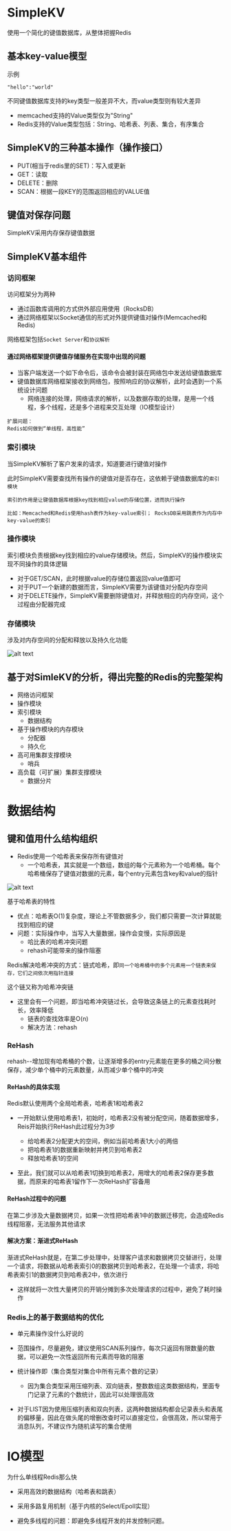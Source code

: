 # SimpleKV

使用一个简化的键值数据库，从整体把握Redis

## 基本key-value模型
示例
```shell
"hello":"world"
```

不同键值数据库支持的key类型一般差异不大，而value类型则有较大差异
- memcached支持的Value类型仅为"String"
- Redis支持的Value类型包括：String、哈希表、列表、集合，有序集合

## SimpleKV的三种基本操作（操作接口）
- PUT(相当于redis里的SET)：写入或更新
- GET：读取
- DELETE：删除
- SCAN：根据一段KEY的范围返回相应的VALUE值

## 键值对保存问题

SimpleKV采用内存保存键值数据

## SimpleKV基本组件

### 访问框架

访问框架分为两种
- 通过函数库调用的方式供外部应用使用（RocksDB）
- 通过网络框架以Socket通信的形式对外提供键值对操作(Memcached和Redis)

网络框架包括`Socket Server`和`协议解析`

#### 通过网络框架提供键值存储服务在实现中出现的问题

- 当客户端发送一个如下命令后，该命令会被封装在网络包中发送给键值数据库
- 键值数据库网络框架接收到网络包，按照响应的协议解析，此时会遇到一个系统设计问题
  - 网络连接的处理，网络请求的解析，以及数据存取的处理，是用一个线程，多个线程，还是多个进程来交互处理（IO模型设计）

```shell
扩展问题：
Redis如何做到“单线程，高性能”
```
### 索引模块

当SimpleKV解析了客户发来的请求，知道要进行键值对操作

此时SimpleKV需要查找所有操作的键值对是否存在，这依赖于键值数据库的`索引模块`
```shell
索引的作用是让键值数据库根据key找到相应value的存储位置，进而执行操作

比如：Memcached和Redis使用hash表作为key-value索引； RocksDB采用跳表作为内存中key-value的索引
```

### 操作模块

索引模块负责根据key找到相应的value存储模块。然后，SimpleKV的操作模块实现不同操作的具体逻辑
- 对于GET/SCAN，此时根据value的存储位置返回value值即可
- 对于PUT一个新建的数据而言，SimpleKV需要为该键值对分配内存空间
- 对于DELETE操作，SimpleKV需要删除键值对，并释放相应的内存空间，这个过程由分配器完成

### 存储模块

涉及对内存空间的分配和释放以及持久化功能

![alt text](rimage/image1.png)


## 基于对SimleKV的分析，得出完整的Redis的完整架构

- 网络访问框架
- 操作模块
- 索引模块
  - 数据结构
- 基于操作模块的内存模块
  - 分配器
  - 持久化
- 高可用集群支撑模块
  - 哨兵
- 高负载（可扩展）集群支撑模块
  - 数据分片


# 数据结构

## 键和值用什么结构组织

- Redis使用一个哈希表来保存所有键值对
  - 一个哈希表，其实就是一个数组，数组的每个元素称为一个哈希桶。每个哈希桶保存了键值对数据的元素，每个entry元素包含key和value的指针

![alt text](rimage/image2.png)

基于哈希表的特性
- 优点：哈希表O(1)复杂度，理论上不管数据多少，我们都只需要一次计算就能找到相应的键
- 问题：实际操作中，当写入大量数据，操作会变慢，实际原因是
  - 哈比表的哈希冲突问题
  - rehash可能带来的操作阻塞

Redis解决哈希冲突的方式：链式哈希，即`同一个哈希桶中的多个元素用一个链表来保存，它们之间依次用指针连接`

这个链又称为哈希冲突链

- 这里会有一个问题，即当哈希冲突链过长，会导致这条链上的元素查找耗时长，效率降低
  - 链表的查找效率是O(n)
  - 解决方法：rehash

### ReHash

rehash--增加现有哈希桶的个数，让逐渐增多的entry元素能在更多的桶之间分散保存，减少单个桶中的元素数量，从而减少单个桶中的冲突

#### ReHash的具体实现
Redis默认使用两个全局哈希表，哈希表1和哈希表2

- 一开始默认使用哈希表1，初始时，哈希表2没有被分配空间，随着数据增多，Reis开始执行ReHash此过程分为3步
  - 给哈希表2分配更大的空间，例如当前哈希表1大小的两倍
  - 把哈希表1的数据重新映射并拷贝到哈希表2
  - 释放哈希表1的空间
  

- 至此，我们就可以从哈希表1切换到哈希表2，用增大的哈希表2保存更多数据，而原来的哈希表1留作下一次ReHash扩容备用


#### ReHash过程中的问题

在第二步涉及大量数据拷贝，如果一次性把哈希表1中的数据迁移完，会造成Redis线程阻塞，无法服务其他请求



#### 解决方案：渐进式ReHash

渐进式ReHash就是，在第二步处理中，处理客户请求和数据拷贝交替进行，处理一个请求，将数据从哈希表索引0的数据拷贝到哈希表2，在处理一个请求，将哈希表索引1的数据拷贝到哈希表2中，依次进行

- 这样就将一次性大量拷贝的开销分摊到多次处理请求的过程中，避免了耗时操作


### Redis上的基于数据结构的优化
- 单元素操作没什么好说的
- 范围操作，尽量避免，建议使用SCAN系列操作，每次只返回有限数量的数据，可以避免一次性返回所有元素而导致的阻塞

- 统计操作即（集合类型对集合中所有元素个数的记录）
  - 因为集合类型采用压缩列表、双向链表，整数数组这类数据结构，里面专门记录了元素的个数统计，因此可以处理很高效

- 对于LIST因为使用压缩列表和双向列表，这两种数据结构都会记录表头和表尾的偏移量，因此在做头尾的增删改查时可以直接定位，会很高效，所以常用于消息队列，不建议作为随机读写的集合使用


# IO模型

为什么单线程Redis那么快

- 采用高效的数据结构（哈希表和跳表）
- 采用多路复用机制（基于内核的Select/Epoll实现）

- 避免多线程的问题：即避免多线程开发的并发控制问题。




